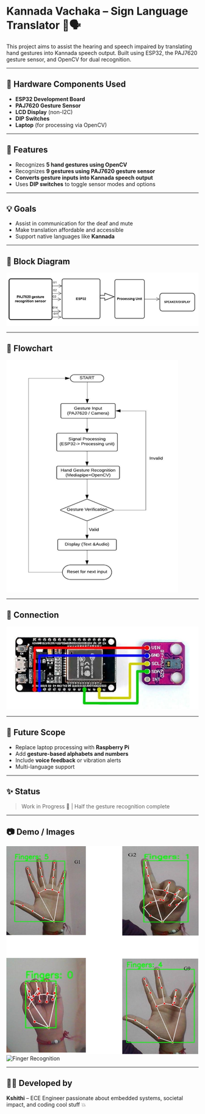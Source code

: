 # Kannada Vachaka – Sign Language Translator 🤟🗣️

This project aims to assist the hearing and speech impaired by translating hand gestures into Kannada speech output. Built using ESP32, the PAJ7620 gesture sensor, and OpenCV for dual recognition.

---

## 🔧 Hardware Components Used
- **ESP32 Development Board**
- **PAJ7620 Gesture Sensor**
- **LCD Display** (non-I2C)
- **DIP Switches**
- **Laptop** (for processing via OpenCV)

---

## 🧠 Features
- Recognizes **5 hand gestures using OpenCV**
- Recognizes **9 gestures using PAJ7620 gesture sensor**
- **Converts gesture inputs into Kannada speech output**
- Uses **DIP switches** to toggle sensor modes and options

---

## 💡 Goals
- Assist in communication for the deaf and mute
- Make translation affordable and accessible
- Support native languages like **Kannada**

---

## 🔧 Block Diagram

![Block Diagram](blockdiagram.png)

---

## 🔄 Flowchart

![Flowchart](flowchart.png)

---

## 🔄 Connection

![Connection](connection.png)

---

## 🚀 Future Scope
- Replace laptop processing with **Raspberry Pi**
- Add **gesture-based alphabets and numbers**
- Include **voice feedback** or vibration alerts
- Multi-language support

---

## ✨ Status
> Work in Progress 🔧 | Half the gesture recognition complete

---

## 📷 Demo / Images
![Finger Count](finger1.png)
![Finger Recognition](final.png)

---

## 👩‍💻 Developed by
**Kshithi** – ECE Engineer passionate about embedded systems, societal impact, and coding cool stuff 💥
